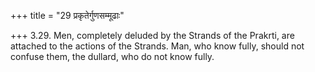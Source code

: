 +++
title = "29 प्रकृतेर्गुणसम्मूढाः"

+++
3.29. Men, completely deluded by the Strands of the Prakrti, are
attached to the actions of the Strands. Man, who know fully, should not
confuse them, the dullard, who do not know fully.
